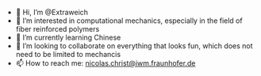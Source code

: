 - 👋 Hi, I’m @Extraweich
- 👀 I’m interested in computational mechanics, especially in the field of fiber reinforced polymers
- 🌱 I’m currently learning Chinese
- 💞️ I’m looking to collaborate on everything that looks fun, which does not need to be limited to mechancis
- 📫 How to reach me: nicolas.christ@iwm.fraunhofer.de

<!---
Extraweich/Extraweich is a ✨ special ✨ repository because its `README.md` (this file) appears on your GitHub profile.
You can click the Preview link to take a look at your changes.
--->
